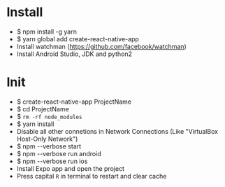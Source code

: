 Install
=====
* $ npm install -g yarn
* $ yarn global add create-react-native-app
* Install watchman (https://github.com/facebook/watchman)
* Install Android Studio, JDK and python2

Init
======
* $ create-react-native-app ProjectName
* $ cd ProjectName
* $ `rm -rf node_modules`
* $ yarn install
* Disable all other connetions in Network Connections (Like "VirtualBox Host-Only Network")
* $ npm --verbose start
* $ npm --verbose run android
* $ npm --verbose run ios
* Install Expo app and open the project
* Press capital `R` in terminal to restart and clear cache
